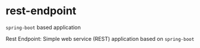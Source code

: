 # rest-endpoint
`spring-boot` based application 


Rest Endpoint: Simple web service (REST) application based on `spring-boot`